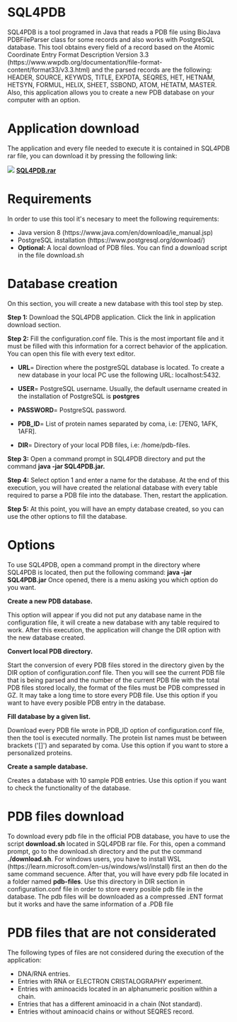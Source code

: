 
<h1> SQL4PDB </h1>
<p> SQL4PDB is a tool programed in Java that reads a PDB file using BioJava PDBFileParser class for some records and also works with PostgreSQL database. This tool obtains every field of a record based on the Atomic Coordinate Entry Format Description Version 3.3 (https://www.wwpdb.org/documentation/file-format-content/format33/v3.3.html) and the parsed records are the following: HEADER, SOURCE, KEYWDS, TITLE, EXPDTA, SEQRES, HET, HETNAM, HETSYN, FORMUL, HELIX, SHEET,  SSBOND, ATOM, HETATM, MASTER. Also, this application allows you to create a new PDB database on your computer with an option.</p>

<h1>Application download</h1>
<p>The application and every file needed to execute it is contained in SQL4PDB rar file, you can download it by pressing the following link: <br></p>
<span><img src="https://user-images.githubusercontent.com/31783838/113711005-ccdc3880-96ba-11eb-9d3e-d4c030020985.png" />
<a href = "https://github.com/dbgutalca/sql4pdb/raw/main/SQL4PDB.rar"> <b>SQL4PDB.rar</b></a></span>

<h1>Requirements</h1>
In order to use this tool it's necesary to meet the following requirements:

<ul>
  <li>Java version 8 (https://www.java.com/en/download/ie_manual.jsp)</li>
  <li>PostgreSQL installation (https://www.postgresql.org/download/)</li>
  <li> <b>Optional: </b>A local download of PDB files. You can find a download script in the file download.sh</li>
</ul>

<h1>Database creation</h1>
<p>On this section, you will create a new database with this tool step by step.</p>
<p><b>Step 1:</b> Download the SQL4PDB application. Click the link in application download section.</p>
<p><b>Step 2:</b> Fill the configuration.conf file. This is the most important file and it must be filled with this information for a correct behavior of the application. You can open this file with every text editor.</p>
<ul>
<li><p><b>URL</b>= Direction where the postgreSQL database is located. To create a new database in your local PC use the following URL: localhost:5432.</p></li>
<li><p><b>USER</b>= PostgreSQL username. Usually, the default username created in the installation of PostgreSQL is <b>postgres</b></p></li>
<li><p><b>PASSWORD</b>= PostgreSQL password.</p></li>
<li><p><b>PDB_ID</b>= List of protein names separated by coma, i.e: [7ENG, 1AFK, 1AFR].</p></li>
<li><p><b>DIR</b>= Directory of your local PDB files, i.e: /home/pdb-files.</p></li>
</ul>
<p><b>Step 3:</b> Open a command prompt in SQL4PDB directory and put the command <b>java -jar SQL4PDB.jar.</b> </p>
<p><b>Step 4:</b> Select option 1 and enter a name for the database. At the end of this execution, you will have created the relational database with every table required to parse a PDB file into the database. Then, restart the application. </p>
<p><b>Step 5:</b> At this point, you will have an empty database created, so you can use the other options to fill the database.</p>

<h1>Options</h1>

<p>To use SQL4PDB, open a command prompt in the directory where SQL4PDB is located, then put the following command: <b>java -jar SQL4PDB.jar</b> Once opened, there is a menu asking you which option do you want.</p>
<p><b>Create a new PDB database.</b></p>
<p>This option will appear if you did not put any database name in the configuration file, it will create a new database with any table required to work. After this execution, the application will change the DIR option with the new database created.</p>
<p><b>Convert local PDB directory.</b></p>
<p>Start the conversion of every PDB files stored in the directory given by the DIR option of configuration.conf file. Then you will see the current PDB file that is being parsed and the number of the current PDB file with the total PDB files stored locally, the format of the files must be PDB compressed in GZ. It may take a long time to store every PDB file. Use this option if you want to have every posible PDB entry in the database.</p>
<p><b>Fill database by a given list.</b></p>
<p>Download every PDB file wrote in PDB_ID option of configuration.conf file, then the tool is executed normally. The protein list names must be between brackets ('[]') and separated by coma. Use this option if you want to store a personalized proteins.</p>
<p><b>Create a sample database.</b></p>
<p>Creates a database with 10 sample PDB entries. Use this option if you want to check the functionality of the database.</p>


<h1>PDB files download</h1>
<p>To download every pdb file in the official PDB database, you have to use the script <b>download.sh</b> located in SQL4PDB rar file. For this, open a command prompt, go to the download.sh directory and the put the command <b>./download.sh</b>. For windows users, you have to install WSL (https://learn.microsoft.com/en-us/windows/wsl/install) first an then do the same command secuence. After that, you will have every pdb file located in a folder named <b>pdb-files</b>. Use this directory in DIR section in configuration.conf file in order to store every posible pdb file in the database. The pdb files will be downloaded as a compressed .ENT format but it works and have the same information of a .PDB file</p>

<h1>PDB files that are not considerated</h1>
<p>The following types of files are not considered during the execution of the application:</p>
<ul>
<li>DNA/RNA entries.</li>
<li>Entries with RNA or ELECTRON CRISTALOGRAPHY experiment.</li>
<li>Entries with aminoacids located in an alphanumeric position within a chain.</li>
<li>Entries that has a different aminoacid in a chain (Not standard).</li>
<li>Entries without aminoacid chains or without SEQRES record.</li>
</ul>
